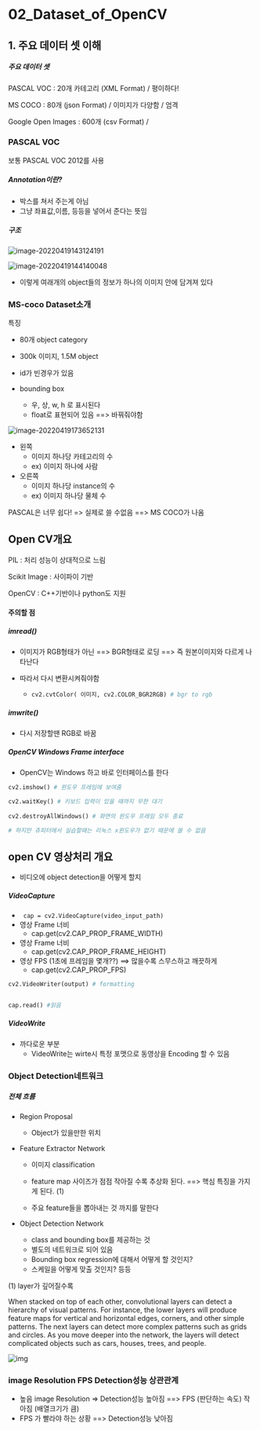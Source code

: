 # 02_Dataset_of_OpenCV



## 1. 주요 데이터 셋 이해

##### 주요 데이터 셋

PASCAL VOC : 20개 카테고리 (XML Format) / 평이하다!

MS COCO : 80개 (json Format) / 이미지가 다양함 / 엄격

Google Open Images : 600개 (csv Format) / 



### PASCAL VOC

보통 PASCAL VOC 2012를 사용



##### Annotation이란?

- 박스를 쳐서 주는게 아님
- 그냥 좌표값,이름, 등등을 넣어서 준다는 뜻임



##### 구조

![image-20220419143124191](02_Dataset_of_OpenCV.assets/image-20220419143124191.png)

![image-20220419144140048](02_Dataset_of_OpenCV.assets/image-20220419144140048.png)

- 이렇게 여래개의 object들의 정보가 하나의 이미지 안에 담겨져 있다





### MS-coco Dataset소개

특징

- 80개 object category
- 300k 이미지, 1.5M object
- id가 빈경우가 있음

- bounding box
  - 우, 상, w, h 로 표시된다
  - float로 표현되어 있음  ==> 바꿔줘야함



![image-20220419173652131](02_Dataset_of_OpenCV.assets/image-20220419173652131.png)

- 왼쪽
  - 이미지 하나당 카테고리의 수
  - ex) 이미지 하나에 사람
- 오른쪽
  - 이미지 하나당 instance의 수
  - ex) 이미지 하나당 물체 수

PASCAL은 너무 쉽다! => 실제로 쓸 수없음 ==> MS COCO가 나옴



## Open CV개요

PIL : 처리 성능이 상대적으로 느림

Scikit Image : 사이파이 기반

OpenCV : C++기반이나 python도 지원



#### 주의할 점

##### imread()

- 이미지가 RGB형태가 아닌 ==> BGR형태로 로딩 ==> 즉 원본이미지와 다르게 나타난다

- 따라서 다시 변환시켜줘야함

  - ```python
    cv2.cvtColor( 이미지, cv2.COLOR_BGR2RGB) # bgr to rgb
    ```



##### imwrite()

- 다시 저장할땐 RGB로 바꿈

  

##### OpenCV Windows Frame interface

- OpenCV는 Windows 하고 바로 인터페이스를 한다

```python
cv2.imshow() # 윈도우 프레임에 보여줌

cv2.waitKey() # 키보드 입력이 있을 때까지 무한 대기
 
cv2.destroyAllWindows() # 화면의 윈도우 프레임 모두 종료

# 하지만 쥬피터에서 실습할때는 리눅스 x윈도우가 없기 때문에 쓸 수 없음
```





## open CV 영상처리 개요

- 비디오에 object detection을 어떻게 할지



##### VideoCapture

- `` cap = cv2.VideoCapture(video_input_path)``
- 영상 Frame 너비
  - cap.get(cv2.CAP_PROP_FRAME_WIDTH)
- 영상 Frame 너비
  - cap.get(cv2.CAP_PROP_FRAME_HEIGHT)
- 영상 FPS (1초에 프레임을 몇개??) ==> 많을수록 스무스하고 깨끗하게
  - cap.get(cv2.CAP_PROP_FPS)

```python
cv2.VideoWriter(output) # formatting


cap.read() #읽음
```



##### VideoWrite

- 까다로운 부분
  - VideoWrite는 wirte시 특정 포맷으로 동영상을 Encoding 할 수 있음



### Object Detection네트워크



##### 전체 흐름

- Region Proposal

  - Object가 있을만한 위치

  

- Feature Extractor Network

  - 이미지 classification

  - feature map 사이즈가 점점 작아질 수록 추상화 된다. ==> 핵심 특징을 가지게 된다. (1)

  - 주요 feature들을 뽑아내는 것 까지를 말한다

    

- Object Detection Network

  - class and bounding box를 제공하는 것
  - 별도의 네트워크로 되어 있음
  - Bounding box regression에 대해서 어떻게 할 것인지?
  - 스케일을 어떻게 맞출 것인지? 등등



(1) layer가 깊어질수록

When stacked on top of each other, convolutional layers can detect a hierarchy of visual patterns. For instance, the lower layers will produce feature maps for vertical and horizontal edges, corners, and other simple patterns. The next layers can detect more complex patterns such as grids and circles. As you move deeper into the network, the layers will detect complicated objects such as cars, houses, trees, and people.

![img](https://i0.wp.com/bdtechtalks.com/wp-content/uploads/2021/06/convolutional-neural-network-architecture.jpg?ssl=1)





### image Resolution FPS Detection성능 상관관계

- 높음 image Resolution => Detection성능 높아짐 ==> FPS (판단하는 속도) 작아짐 (배열크기가 큼)
- FPS 가 빨라야 하는 상황 ==>  Detection성능 낮아짐





















